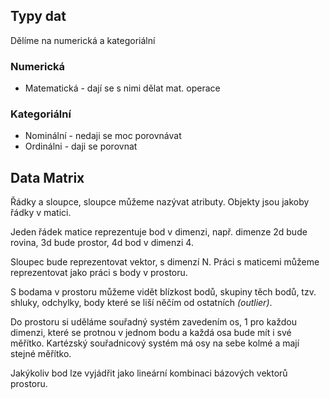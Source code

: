 

## Typy dat
Dělíme na numerická a kategoriální

### Numerická
 * Matematická - dají se s nimi dělat mat. operace


### Kategoriální
* Nominální - nedaji se moc porovnávat
* Ordinálni - daji se porovnat

## Data Matrix
Řádky a sloupce, sloupce můžeme nazývat atributy.
Objekty jsou jakoby řádky v matici.

Jeden řádek matice reprezentuje bod v dimenzi, např. dimenze 2d bude rovina, 3d bude prostor, 4d bod v dimenzi 4.

Sloupec bude reprezentovat vektor, s dimenzí N.
Práci s maticemi můžeme reprezentovat jako práci s body v prostoru.

S bodama v prostoru můžeme vidět blízkost bodů, skupiny těch bodů, tzv. shluky, odchylky, body které se liší něčím od ostatních *(outlier)*.

Do prostoru si uděláme souřadný systém zavedením os, 1 pro každou dimenzi, které se protnou v jednom bodu 
a každá osa bude mít i své měřítko. Kartézský souřadnicový systém má osy na sebe kolmé a
mají stejné měřítko.

Jakýkoliv bod lze vyjádřit jako lineární kombinaci bázových vektorů prostoru.

